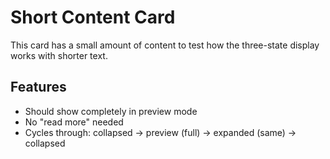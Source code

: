# Short Content Card

This card has a small amount of content to test how the three-state display works with shorter text.

## Features
- Should show completely in preview mode
- No "read more" needed
- Cycles through: collapsed → preview (full) → expanded (same) → collapsed